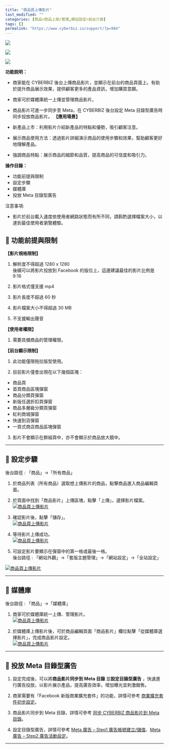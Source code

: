 ```yaml
---
title: "商品頁上傳影片"
last_modified: ""
categories: [商品>商品上架/管理,網站設定>前台介面]
tags: []
permalink: "https://www.cyberbiz.io/support/?p=984"
---
```


![](https://www.cyberbiz.io/support/wp-content/uploads/適用站別.png)

[![](https://www.cyberbiz.io/support/wp-content/uploads/台灣站.png)](https://www.cyberbiz.io/support/?page_id=2490)

[![](https://www.cyberbiz.io/support/wp-content/uploads/跨境電商.png)](https://www.cyberbiz.io/support/?page_id=9206)

**功能說明：**  

* 商家能在 CYBERBIZ 後台上傳商品影片，並顯示在前台的商品頁面上。有助於提升商品展示效果，提供顧客更多的產品資訊，增加購買意願。
* 商家可於媒體庫統一上傳並管理商品影片。
* 商品影片可進一步同步至 Meta，在 CYBERBIZ 後台設定 Meta 目錄型廣告時同步投放商品影片。
**【應用場景】**

* 新產品上市：利用影片介紹新產品的特點和優勢，吸引顧客注意。
* 展示商品使用方法：透過影片詳細演示商品的使用步驟和效果，幫助顧客更好地理解產品。
* 強調商品特點：展示商品的細節和品質，提高商品的可信度和吸引力。

**操作目錄：**

* 功能前提與限制
* 設定步驟
* 媒體庫
* 投放 Meta 目錄型廣告

注意事項:  

* 影片於前台載入速度依使用者網路狀態而有所不同，請斟酌選擇檔案大小，以達到最佳使用者瀏覽體驗。

## 📌 功能前提與限制


**【影片規格限制】**

1. 解析度不得超過 1280 x 1280  
後續可以將影片投放到 Facebook 的版位上，這邊建議最佳的影片比例是 9:16

2. 影片格式僅支援 mp4
3. 影片長度不超過 60 秒
4. 影片檔案大小不得超過 30 MB
5. 不支援輸出聲音

**【使用者權限】**

1. 需要具備商品的管理權限。

**【前台顯示限制】**  

1. 此功能僅限拖拉版型使用。


2. 目前影片僅會出現在以下幾個區塊： 
* 商品頁
* 首頁商品區塊彈窗
* 商品分類頁彈窗
* 新版任選折扣頁彈窗
* 商品多層級分類頁彈窗
* 紅利商城彈窗
* 快速到貨彈窗
* 一頁式商店商品區塊彈窗


3. 影片不會顯示在群組頁中，亦不會顯示於商品放大鏡中。

* * *

## 📌 設定步驟


後台路徑 :  「商品」→「所有商品」  


1. 於商品列表（所有商品）選取想上傳影片的商品，點擊商品進入商品編輯頁面。


2. 於頁面中找到「商品影片」上傳區塊，點擊「上傳」，選擇影片檔案。  
[![商品頁上傳影片](https://www.cyberbiz.io/support/wp-content/uploads/商品頁上傳影片01.png)](https://www.cyberbiz.io/support/wp-content/uploads/商品頁上傳影片01.png)

3. 確認影片後，點擊「儲存」。  
[![商品頁上傳影片](https://www.cyberbiz.io/support/wp-content/uploads/商品頁上傳影片02.png)](https://www.cyberbiz.io/support/wp-content/uploads/商品頁上傳影片02.png)



4. 等待影片上傳成功。  
[![商品頁上傳影片](https://www.cyberbiz.io/support/wp-content/uploads/商品頁上傳影片03.png)](https://www.cyberbiz.io/support/wp-content/uploads/商品頁上傳影片03.png)



5. 可設定影片要顯示在彈窗中的第一格或最後一格。  
後台路徑 :  「網站外觀」→「套版主題管理」→「網站設定」→「全站設定」  

[![商品頁上傳影片](https://www.cyberbiz.io/support/wp-content/uploads/商品頁上傳影片04.png)](https://www.cyberbiz.io/support/wp-content/uploads/商品頁上傳影片04.png)

* * *

## 📌 媒體庫


後台路徑 :  「商品」→「媒體庫」  


1. 商家可於媒體庫統一上傳、管理影片。  
[![商品頁上傳影片](https://www.cyberbiz.io/support/wp-content/uploads/商品頁上傳影片05.png)](https://www.cyberbiz.io/support/wp-content/uploads/商品頁上傳影片05.png)



2. 於媒體庫上傳影片後，可於商品編輯頁面「商品影片」欄位點擊「從媒體庫選擇影片」，完成商品影片設定。  
[![商品頁上傳影片](https://www.cyberbiz.io/support/wp-content/uploads/商品頁上傳影片01.png)](https://www.cyberbiz.io/support/wp-content/uploads/商品頁上傳影片01.png)

* * *

## 📌 投放 Meta 目錄型廣告



1. 設定完成後，可以將**商品影片同步到 Meta 目錄** 並**設定目錄型廣告** ，快速進行廣告投放，以影片展示產品，提高廣告效率，增加曝光並刺激銷售。


2. 商家需要有「Facebook 新版商業擴充套件」的功能，詳情可參考 [商業擴充套件初步設定](https://www.cyberbiz.io/support/?p=11341)。


3. 商品影片同步到 Meta 目錄，詳情可參考 [同步 CYBERBIZ 商品影片到 Meta 目錄](https://www.cyberbiz.io/support/?p=2175)。


4. 設定目錄型廣告，詳情可參考 [Meta 廣告 – Step1 廣告帳號建立/儲值](https://www.cyberbiz.io/support/?p=17882)、[Meta 廣告 – Step2 廣告活動設定](https://www.cyberbiz.io/support/?p=1755)。

* * *


